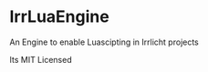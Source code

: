 IrrLuaEngine
============

An Engine to enable Luascipting in Irrlicht projects 

Its MIT Licensed

